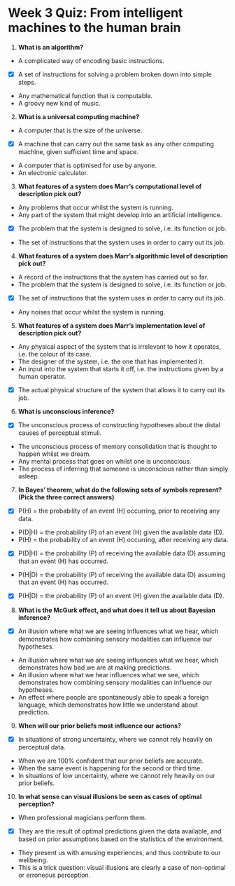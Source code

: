 # Week 3 Quiz: From intelligent machines to the human brain

1. **What is an algorithm?**

- A complicated way of encoding basic instructions. 
- [x] A set of instructions for solving a problem broken down into simple steps.
- Any mathematical function that is computable. 
- A groovy new kind of music. 

2. **What is a universal computing machine?**

- A computer that is the size of the universe. 
- [x] A machine that can carry out the same task as any other computing machine, given sufficient time and space.
- A computer that is optimised for use by anyone. 
- An electronic calculator. 

3. **What features of a system does Marr’s computational level of description pick out?**

- Any problems that occur whilst the system is running. 
- Any part of the system that might develop into an artificial intelligence. 
- [x] The problem that the system is designed to solve, i.e. its function or job.
- The set of instructions that the system uses in order to carry out its job.

4. **What features of a system does Marr’s algorithmic level of description pick out?**

- A record of the instructions that the system has carried out so far.
- The problem that the system is designed to solve, i.e. its function or job.  
- [x] The set of instructions that the system uses in order to carry out its job. 
- Any noises that occur whilst the system is running. 

5. **What features of a system does Marr’s implementation level of description pick out?**

- Any physical aspect of the system that is irrelevant to how it operates, i.e. the colour of its case. 
- The designer of the system, i.e. the one that has implemented it. 
- An input into the system that starts it off, i.e. the instructions given by a human operator. 
- [x] The actual physical structure of the system that allows it to carry out its job.

6. **What is unconscious inference?**

- [x] The unconscious process of constructing hypotheses about the distal causes of perceptual stimuli.
- The unconscious process of memory consolidation that is thought to happen whilst we dream. 
- Any mental process that goes on whilst one is unconscious. 
- The process of inferring that someone is unconscious rather than simply asleep. 

7. **In Bayes’ theorem, what do the following sets of symbols represent? (Pick the three correct answers)**

- [x] P(H) = the probability of an event (H) occurring, prior to receiving any data.
- P(D|H) = the probability (P) of an event (H) given the available data (D).
- P(H) = the probability of an event (H) occurring, after receiving any data.
- [x] P(D|H) = the probability (P) of receiving the available data (D) assuming that an event (H) has occurred.
- P(H|D) = the probability (P) of receiving the available data (D) assuming that an event (H) has occurred.
- [x] P(H|D) = the probability (P) of an event (H) given the available data (D).

8. **What is the McGurk effect, and what does it tell us about Bayesian inference?**

- [x] An illusion where what we are seeing influences what we hear, which demonstrates how combining sensory modalities can influence our hypotheses.
- An illusion where what we are seeing influences what we hear, which demonstrates how bad we are at making predictions. 
- An illusion where what we hear influences what we see, which demonstrates how combining sensory modalities can influence our hypotheses. 
- An effect where people are spontaneously able to speak a foreign language, which demonstrates how little we understand about prediction. 

9. **When will our prior beliefs most influence our actions?**

- [x] In situations of strong uncertainty, where we cannot rely heavily on perceptual data.
- When we are 100% confident that our prior beliefs are accurate. 
- When the same event is happening for the second or third time. 
- In situations of low uncertainty, where we cannot rely heavily on our prior beliefs. 

10. **In what sense can visual illusions be seen as cases of optimal perception?**

- When professional magicians perform them. 
- [x] They are the result of optimal predictions given the data available, and based on prior assumptions based on the statistics of the environment. 
- They present us with amusing experiences, and thus contribute to our wellbeing.  
- This is a trick question: visual illusions are clearly a case of non-optimal or erroneous perception. 
